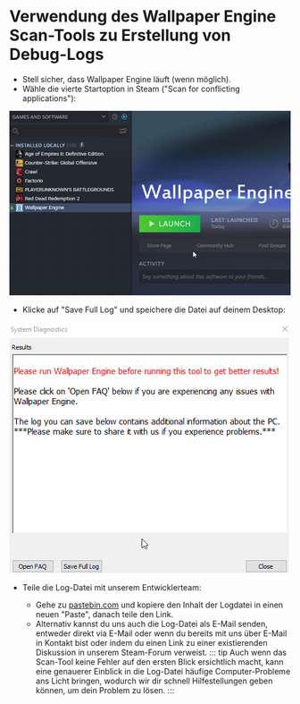 # Verwendung des Wallpaper Engine Scan-Tools zu Erstellung von Debug-Logs

* Stell sicher, dass Wallpaper Engine läuft (wenn möglich).
* Wähle die vierte Startoption in Steam ("Scan for conflicting applications"):
  
![Scan-Tool Startoption](./scantoollaunch.gif)

* Klicke auf "Save Full Log" und speichere die Datei auf deinem Desktop:
  
![Scan-Tool: Save Full Log](./scantoolsave.gif)

* Teile die Log-Datei mit unserem Entwicklerteam:

  * Gehe zu [pastebin.com](https://pastebin.com/) und kopiere den Inhalt der Logdatei in einen neuen "Paste", danach teile den Link.
  * Alternativ kannst du uns auch die Log-Datei als E-Mail senden, entweder direkt via E-Mail oder wenn du bereits mit uns über E-Mail in Kontakt bist oder indem du einen Link zu einer existierenden Diskussion in unserem Steam-Forum verweist.
::: tip
Auch wenn das Scan-Tool keine Fehler auf den ersten Blick ersichtlich macht, kann eine genauerer Einblick in die Log-Datei häufige Computer-Probleme ans Licht bringen, wodurch wir dir schnell Hilfestellungen geben können, um dein Problem zu lösen.
:::